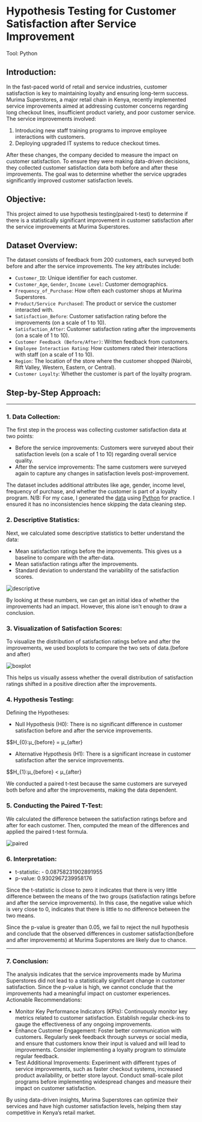 # Hypothesis Testing for Customer Satisfaction after Service Improvement
Tool: Python

## Introduction:
In the fast-paced world of retail and service industries, customer satisfaction is key to maintaining loyalty and ensuring long-term success. Murima Superstores, a major retail chain in Kenya, recently implemented service improvements aimed at addressing customer concerns regarding long checkout lines, insufficient product variety, and poor customer service.
The service improvements involved:
  1.	Introducing new staff training programs to improve employee interactions with customers.
  2.	Deploying upgraded IT systems to reduce checkout times.
     
After these changes, the company decided to measure the impact on customer satisfaction. To ensure they were making data-driven decisions, they collected customer satisfaction data both before and after these improvements. The goal was to determine whether the service upgrades significantly improved customer satisfaction levels.

## Objective:
This project aimed to use hypothesis testing(paired t-test) to determine if there is a statistically significant improvement in customer satisfaction after the service improvements at Murima Superstores.

## Dataset Overview:
The dataset consists of feedback from 200 customers, each surveyed both before and after the service improvements. The key attributes include:
-	`Customer_ID`: Unique identifier for each customer.
-	`Customer_Age`, `Gender`, `Income Level`: Customer demographics.
-	`Frequency_of_Purchase`: How often each customer shops at Murima Superstores.
-	`Product/Service Purchased`: The product or service the customer interacted with.
-	`Satisfaction_Before`: Customer satisfaction rating before the improvements (on a scale of 1 to 10).
-	`Satisfaction_After`: Customer satisfaction rating after the improvements (on a scale of 1 to 10).
-	`Customer Feedback (Before/After)`: Written feedback from customers.
-	`Employee Interaction Rating`: How customers rated their interactions with staff (on a scale of 1 to 10).
-	`Region`: The location of the store where the customer shopped (Nairobi, Rift Valley, Western, Eastern, or Central).
-	`Customer Loyalty`: Whether the customer is part of the loyalty program.
  
## Step-by-Step Approach:
--------------

### 1. Data Collection:
The first step in the process was collecting customer satisfaction data at two points:
  -	Before the service improvements: Customers were surveyed about their satisfaction levels (on a scale of 1 to 10) regarding overall service quality.
  -	After the service improvements: The same customers were surveyed again to capture any changes in satisfaction levels post-improvement.
    
The dataset includes additional attributes like age, gender, income level, frequency of purchase, and whether the customer is part of a loyalty program.
N/B: For my case, I generated the [data]() using [Python]() for practice. I ensured it has no inconsistencies hence skipping the data cleaning step.

### 2. Descriptive Statistics:
Next, we calculated some descriptive statistics to better understand the data:
  -	Mean satisfaction ratings before the improvements. This gives us a baseline to compare with the after-data.
  -	Mean satisfaction ratings after the improvements.
  -	Standard deviation to understand the variability of the satisfaction scores.
    
![descriptive]()

By looking at these numbers, we can get an initial idea of whether the improvements had an impact. However, this alone isn't enough to draw a conclusion.

### 3. Visualization of Satisfaction Scores:
To visualize the distribution of satisfaction ratings before and after the improvements, we used boxplots to compare the two sets of data.(before and after)

![boxplot]()

This helps us visually assess whether the overall distribution of satisfaction ratings shifted in a positive direction after the improvements.

### 4. Hypothesis Testing:
Defining the Hypotheses:
  -	Null Hypothesis (H0): There is no significant difference in customer satisfaction before and after the service improvements.
    
$$H_{0}:μ_{before} = μ_{after}

  -	Alternative Hypothesis (H1): There is a significant increase in customer satisfaction after the service improvements.
    
$$H_{1}:μ_{before} < μ_{after}

We conducted a paired t-test because the same customers are surveyed both before and after the improvements, making the data dependent.
### 5. Conducting the Paired T-Test:
We calculated the difference between the satisfaction ratings before and after for each customer. Then, computed the mean of the differences and applied the paired t-test formula.

![paired]()

### 6. Interpretation:
   - t-statistic: - 0.08758231902891955
   - p-value: 0.9302967239958176
     
Since the t-statistic is close to zero it indicates that there is very little difference between the means of the two groups (satisfaction ratings before and after the service improvements). In this case, the negative value which is very close to 0, indicates that there is little to no difference between the two means.

Since the p-value is greater than 0.05, we fail to reject the null hypothesis and conclude that the observed differences in customer satisfaction(before and after improvements) at Murima Superstores are likely due to chance. 

----------
### 7. Conclusion:
The analysis indicates that the service improvements made by Murima Superstores did not lead to a statistically significant change in customer satisfaction. Since the p-value is high, we cannot conclude that the improvements had a meaningful impact on customer experiences.
Actionable Recommendations:
-	Monitor Key Performance Indicators (KPIs): Continuously monitor key metrics related to customer satisfaction. Establish regular check-ins to gauge the effectiveness of any ongoing improvements.
-	Enhance Customer Engagement: Foster better communication with customers. Regularly seek feedback through surveys or social media, and ensure that customers know their input is valued and will lead to improvements. Consider implementing a loyalty program to stimulate regular feedback.
-	Test Additional Improvements: Experiment with different types of service improvements, such as faster checkout systems, increased product availability, or better store layout. Conduct small-scale pilot programs before implementing widespread changes and measure their impact on customer satisfaction.
  
By using data-driven insights, Murima Superstores can optimize their services and have high customer satisfaction levels, helping them stay competitive in Kenya’s retail market.
